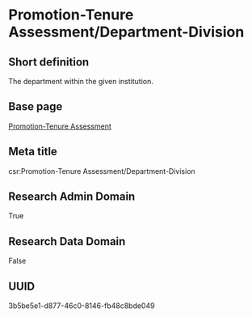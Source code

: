 # Promotion-Tenure Assessment/Department-Division
## Short definition
The department within the given institution.
## Base page
[Promotion-Tenure Assessment](../../Objects/Promotion-Tenure%20Assessment.md)
## Meta title
csr:Promotion-Tenure Assessment/Department-Division
## Research Admin Domain
True
## Research Data Domain
False
## UUID
3b5be5e1-d877-46c0-8146-fb48c8bde049
